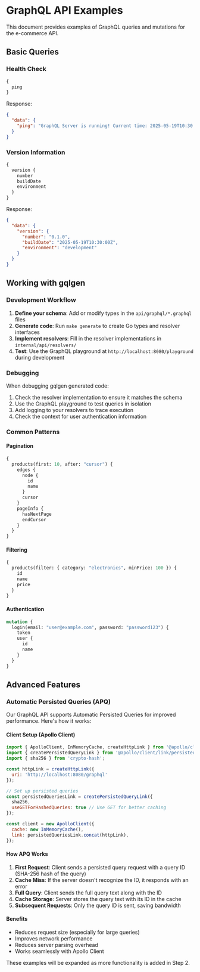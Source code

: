 # GraphQL API Examples

This document provides examples of GraphQL queries and mutations for the e-commerce API.

## Basic Queries

### Health Check
```graphql
{
  ping
}
```

Response:
```json
{
  "data": {
    "ping": "GraphQL Server is running! Current time: 2025-05-19T10:30:00Z"
  }
}
```

### Version Information
```graphql
{
  version {
    number
    buildDate
    environment
  }
}
```

Response:
```json
{
  "data": {
    "version": {
      "number": "0.1.0",
      "buildDate": "2025-05-19T10:30:00Z",
      "environment": "development"
    }
  }
}
```

## Working with gqlgen

### Development Workflow

1. **Define your schema**: Add or modify types in the `api/graphql/*.graphql` files
2. **Generate code**: Run `make generate` to create Go types and resolver interfaces
3. **Implement resolvers**: Fill in the resolver implementations in `internal/api/resolvers/`
4. **Test**: Use the GraphQL playground at `http://localhost:8080/playground` during development

### Debugging

When debugging gqlgen generated code:

1. Check the resolver implementation to ensure it matches the schema
2. Use the GraphQL playground to test queries in isolation
3. Add logging to your resolvers to trace execution
4. Check the context for user authentication information

### Common Patterns

#### Pagination
```graphql
{
  products(first: 10, after: "cursor") {
    edges {
      node {
        id
        name
      }
      cursor
    }
    pageInfo {
      hasNextPage
      endCursor
    }
  }
}
```

#### Filtering
```graphql
{
  products(filter: { category: "electronics", minPrice: 100 }) {
    id
    name
    price
  }
}
```

#### Authentication
```graphql
mutation {
  login(email: "user@example.com", password: "password123") {
    token
    user {
      id
      name
    }
  }
}
```

## Advanced Features

### Automatic Persisted Queries (APQ)

Our GraphQL API supports Automatic Persisted Queries for improved performance. Here's how it works:

#### Client Setup (Apollo Client)
```javascript
import { ApolloClient, InMemoryCache, createHttpLink } from '@apollo/client';
import { createPersistedQueryLink } from '@apollo/client/link/persisted-queries';
import { sha256 } from 'crypto-hash';

const httpLink = createHttpLink({ 
  uri: 'http://localhost:8080/graphql' 
});

// Set up persisted queries
const persistedQueriesLink = createPersistedQueryLink({ 
  sha256,
  useGETForHashedQueries: true // Use GET for better caching
});

const client = new ApolloClient({
  cache: new InMemoryCache(),
  link: persistedQueriesLink.concat(httpLink),
});
```

#### How APQ Works

1. **First Request**: Client sends a persisted query request with a query ID (SHA-256 hash of the query)
2. **Cache Miss**: If the server doesn't recognize the ID, it responds with an error
3. **Full Query**: Client sends the full query text along with the ID
4. **Cache Storage**: Server stores the query text with its ID in the cache
5. **Subsequent Requests**: Only the query ID is sent, saving bandwidth

#### Benefits
- Reduces request size (especially for large queries)
- Improves network performance
- Reduces server parsing overhead
- Works seamlessly with Apollo Client

These examples will be expanded as more functionality is added in Step 2.
